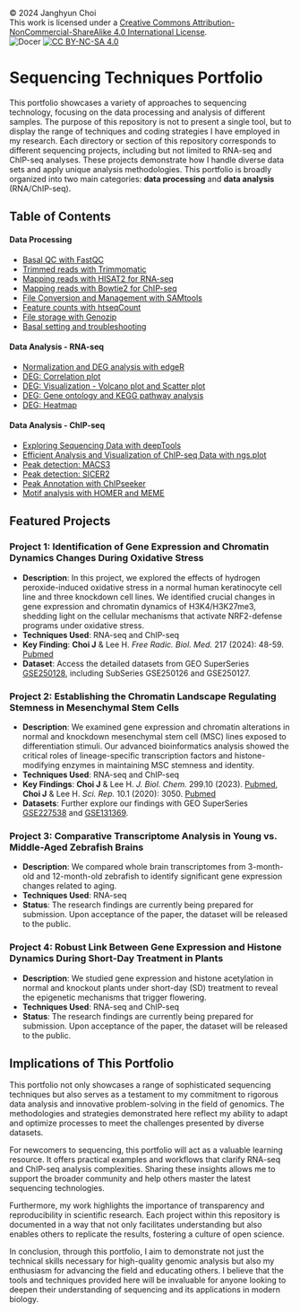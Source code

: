 © 2024 Janghyun Choi<br>This work is licensed under a [Creative Commons Attribution-NonCommercial-ShareAlike 4.0 International License](https://creativecommons.org/licenses/by-nc-sa/4.0/).<br>![Docer](https://img.shields.io/badge/Revised%20version-5%2E15%2E24-green?style=flat&logo=Markdown&colorA=black) [![CC BY-NC-SA 4.0](https://img.shields.io/badge/License-CC%20BY--NC--SA%204.0-green?labelColor=black)](http://creativecommons.org/licenses/by-nc-sa/4.0/)

# Sequencing Techniques Portfolio

This portfolio showcases a variety of approaches to sequencing technology, focusing on the data processing and analysis of different samples. The purpose of this repository is not to present a single tool, but to display the range of techniques and coding strategies I have employed in my research. Each directory or section of this repository corresponds to different sequencing projects, including but not limited to RNA-seq and ChIP-seq analyses. These projects demonstrate how I handle diverse data sets and apply unique analysis methodologies. This portfolio is broadly organized into two main categories: **data processing**  and **data analysis** (RNA/ChIP-seq).

## Table of Contents
#### **Data Processing**
- [Basal QC with FastQC](/DataProcess/FastQC_manual.md)
- [Trimmed reads with Trimmomatic](DataProcess/Trimmmomatic_manual.md)
- [Mapping reads with HISAT2 for RNA-seq](/DataProcess/HISAT2_MANUAL.md)
- [Mapping reads with Bowtie2 for ChIP-seq](/DataProcess/Bowtie2_MANUAL.md)
- [File Conversion and Management with SAMtools](/DataProcess/SAMtools_MANUAL.md)
- [Feature counts with htseqCount](/DataProcess/htseqCount_MANUAL.md)
- [File storage with Genozip](/DataProcess/Genozip_MANUAL.md)
- [Basal setting and troubleshooting](/DataProcess/BasalSettingTroubleShooting.md)

#### **Data Analysis - RNA-seq**
- [Normalization and DEG analysis with edgeR](/DataAnalysis_RNASeq/DEG_edgeR_MANUAL.md)
- [DEG: Correlation plot](/DataAnalysis_RNASeq/DEG_CorPlot_MANUAL.md)
- [DEG: Visualization - Volcano plot and Scatter plot](/DataAnalysis_RNASeq/DEG_plotting_MANUAL.md)
- [DEG: Gene ontology and KEGG pathway analysis](/DataAnalysis_RNASeq/GO_KEGG_MANUAL.md)
- [DEG: Heatmap](/DataAnalysis_RNASeq/HEATMAP_MANUAL.md)

#### **Data Analysis - ChIP-seq**
- [Exploring Sequencing Data with deepTools](/DataAnalysis_ChIPSeq/deepTools_MANUAL.md)
- [Efficient Analysis and Visualization of ChIP-seq Data with ngs.plot](/DataAnalysis_ChIPSeq/ngsplot_MANUAL.md)
- [Peak detection: MACS3](/DataAnalysis_ChIPSeq/MACS_MANUAL.md)
- [Peak detection: SICER2](/DataAnalysis_ChIPSeq/SICER2_MANUAL.md)
- [Peak Annotation with ChIPseeker](/DataAnalysis_ChIPSeq/PeakAnnotation_MANUAL.md)
- [Motif analysis with HOMER and MEME](/DataAnalysis_ChIPSeq/MotifAnalysis_MANUAL.md)


## Featured Projects
### Project 1: Identification of Gene Expression and Chromatin Dynamics Changes During Oxidative Stress
- **Description**: In this project, we explored the effects of hydrogen peroxide-induced oxidative stress in a normal human keratinocyte cell line and three knockdown cell lines. We identified crucial changes in gene expression and chromatin dynamics of H3K4/H3K27me3, shedding light on the cellular mechanisms that activate NRF2-defense programs under oxidative stress.
- **Techniques Used**: RNA-seq and ChIP-seq
- **Key Finding**: **Choi J** & Lee H. *Free Radic. Biol. Med.* 217 (2024): 48-59. [Pubmed](https://pubmed.ncbi.nlm.nih.gov/38527695/)
- **Dataset**: Access the detailed datasets from GEO SuperSeries [GSE250128](https://www.ncbi.nlm.nih.gov/geo/query/acc.cgi?acc=GSE250128), including SubSeries GSE250126 and GSE250127.

### Project 2: Establishing the Chromatin Landscape Regulating Stemness in Mesenchymal Stem Cells
- **Description**: We examined gene expression and chromatin alterations in normal and knockdown mesenchymal stem cell (MSC) lines exposed to differentiation stimuli. Our advanced bioinformatics analysis showed the critical roles of lineage-specific transcription factors and histone-modifying enzymes in maintaining MSC stemness and identity.
- **Techniques Used**: RNA-seq and ChIP-seq
- **Key Findings**:  **Choi J** & Lee H. *J. Biol. Chem.* 299.10 (2023). [Pubmed](https://pubmed.ncbi.nlm.nih.gov/37633334/), **Choi J** & Lee H. *Sci. Rep.* 10.1 (2020): 3050. [Pubmed](https://pubmed.ncbi.nlm.nih.gov/32080306/)
- **Datasets**: Further explore our findings with GEO SuperSeries [GSE227538](https://www.ncbi.nlm.nih.gov/geo/query/acc.cgi?acc=GSE227538) and [GSE131369](https://www.ncbi.nlm.nih.gov/geo/query/acc.cgi?acc=GSE131369).

### Project 3: Comparative Transcriptome Analysis in Young vs. Middle-Aged Zebrafish Brains
- **Description**: We compared whole brain transcriptomes from 3-month-old and 12-month-old zebrafish to identify significant gene expression changes related to aging.
- **Techniques Used**: RNA-seq
- **Status**: The research findings are currently being prepared for submission. Upon acceptance of the paper, the dataset will be released to the public.

### Project 4: Robust Link Between Gene Expression and Histone Dynamics During Short-Day Treatment in Plants
- **Description**: We studied gene expression and histone acetylation in normal and knockout plants under short-day (SD) treatment to reveal the epigenetic mechanisms that trigger flowering.
- **Techniques Used**: RNA-seq and ChIP-seq
- **Status**: The research findings are currently being prepared for submission. Upon acceptance of the paper, the dataset will be released to the public.

## Implications of This Portfolio

This portfolio not only showcases a range of sophisticated sequencing techniques but also serves as a testament to my commitment to rigorous data analysis and innovative problem-solving in the field of genomics. The methodologies and strategies demonstrated here reflect my ability to adapt and optimize processes to meet the challenges presented by diverse datasets.

For newcomers to sequencing, this portfolio will act as a valuable learning resource. It offers practical examples and workflows that clarify RNA-seq and ChIP-seq analysis complexities. Sharing these insights allows me to support the broader community and help others master the latest sequencing technologies.

Furthermore, my work highlights the importance of transparency and reproducibility in scientific research. Each project within this repository is documented in a way that not only facilitates understanding but also enables others to replicate the results, fostering a culture of open science.

In conclusion, through this portfolio, I aim to demonstrate not just the technical skills necessary for high-quality genomic analysis but also my enthusiasm for advancing the field and educating others. I believe that the tools and techniques provided here will be invaluable for anyone looking to deepen their understanding of sequencing and its applications in modern biology.

